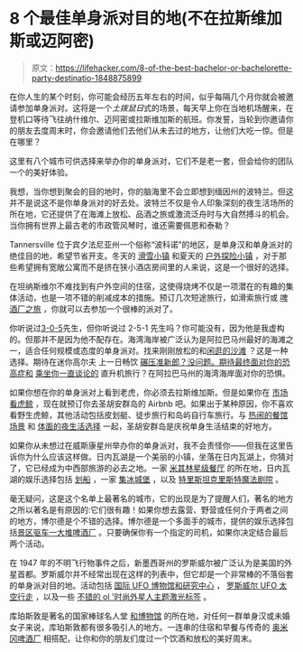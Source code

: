 # 8 个最佳单身派对目的地(不在拉斯维加斯或迈阿密)

> 原文：<https://lifehacker.com/8-of-the-best-bachelor-or-bachelorette-party-destinatio-1848875899>

在你人生的某个时刻，你可能会经历五年左右的时间，似乎每隔几个月你就会被邀请参加单身派对。这将是一个*土拨鼠日*式的场景，每天早上你在当地机场醒来，在登机口等待飞往纳什维尔、迈阿密或拉斯维加斯的航班。你发誓，当轮到你邀请你的朋友去度周末时，你会邀请他们去他们从未去过的地方，让他们大吃一惊。但是在哪里？

这里有八个城市可供选择来举办你的单身派对，它们不是老一套，但会给你的团队一个的美好体验。

我想，当你想到聚会的目的地时，你的脑海里不会立即想到缅因州的波特兰。但这并不是说这不是你单身派对的好去处。波特兰不仅是令人印象深刻的夜生活场所的所在地，它还提供了在海滩上放松、品酒之旅或激流泛舟时与大自然搏斗的机会。当你拥有世界上最古老的市政管风琴时，谁还需要佩恩和泰勒？

Tannersville 位于宾夕法尼亚州一个俗称“波科诺”的地区，是单身汉和单身派对的绝佳目的地，希望节省开支。冬天的 [滑雪小镇](https://www.camelbackresort.com/ski-tube/poconos-ski-snowboarding-resort/) 和夏天的 [户外探险小镇](https://www.poconomountains.com/listing/camelback-mountain-adventures/2065/) ，对于那些希望拥有宽敞公寓而不是挤在狭小酒店房间里的人来说，这是一个很好的选择。

在坦纳斯维尔不难找到有户外空间的住宿，这使得烧烤不仅是一项潜在的有趣的集体活动，也是一项不错的削减成本的措施。预订几次短途旅行，如滑索旅行或 [啤酒厂之旅](https://www.barleycreek.com/) ，你就可以去参加一个很棒的派对了。

你听说过[3-0-5](https://www.youtube.com/watch?v=0KNQB4MH0zw)先生，但你听说过 2-5-1 先生吗？你可能没有，因为他是我虚构的。但那并不是因为他不配存在。海湾海岸被广泛认为是阿拉巴马州最好的海滩之一，适合任何规模或态度的单身派对。找来刚刚放松的和[闲逛的沙滩](https://www.gulfshores.com/things-to-do/beaches/) ？这是一种选择。期待在迷你高尔夫 上一日畅饮 [碾压准新郎？没问题。期待最终面对你的恐高症和](https://www.beachsideminigolf.net/) [乘坐你一直谈论的](https://www.hangtenhelicopters.com/tours) 直升机旅行？在阿拉巴马州的海湾海岸面对你的恐惧。

如果你想在你的单身派对上看到老虎，你必须去拉斯维加斯。但是如果你在 [市场看虎鲸](https://www.visitsanjuans.com/whale-watching) ，现在就预订你去圣胡安群岛的 Airbnb 吧。如果出于某种原因，你不喜欢看野生虎鲸，其他活动包括皮划艇、徒步旅行和岛屿自行车旅行。与 [热闹的餐馆场景](https://seattle.eater.com/maps/best-restaurants-san-juan-islands-orcas-island-lopez-guemes) 和 [体面的夜生活选择](https://www.allsanjuanislands.com/entertainment/nightlife.php) 一起，圣胡安群岛是庆祝单身生活结束的好地方。

如果你从未想过在威斯康星州举办你的单身派对，我不会责怪你——但我在这里告诉你为什么应该这样做。日内瓦湖是一个美丽的小镇，坐落在日内瓦湖上，你猜对了，它已经成为中西部旅游的必去之地。一家 [米其林星级餐厅](https://www.restaurantbayview.com/) 的所在地，日内瓦湖的娱乐选择包括 [划船](https://www.tripadvisor.com/Attraction_Review-g60022-d283907-Reviews-Geneva_Lake-Lake_Geneva_Wisconsin.html) ，一家 [集冰城堡](https://www.tripadvisor.com/Attraction_Review-g60022-d16659649-Reviews-Ice_Castles-Lake_Geneva_Wisconsin.html) ，以及 [特里斯坦克里斯特魔法剧院](https://www.tripadvisor.com/Attraction_Review-g60022-d8736670-Reviews-Tristan_Crist_Magic_Theatre-Lake_Geneva_Wisconsin.html) 。

毫无疑问，这是这个名单上最著名的城市，它的出现是为了提醒人们，著名的地方之所以著名是有原因的:它们很有趣！如果你想去露营、野营或任何介于两者之间的地方，博尔德是个不错的选择。博尔德是一个多面手的城市，提供的娱乐选择包括[景区驱车](https://www.bouldercoloradousa.com/things-to-do/scenic-drives-from-boulder/)[一大堆啤酒厂](https://www.bouldercoloradousa.com/food-and-drink/breweries-wineries-distilleries/breweries/) 。只要确保你有一个指定的司机，如果你决定结合最后两个活动。

在 1947 年的不明飞行物事件之后，新墨西哥州的罗斯威尔被广泛认为是美国的外星首都。罗斯威尔并不经常出现在这样的列表中，但它却是一个非常棒的不落俗套的单身派对目的地。活动包括 [国际 UFO 博物馆和研究中心](https://www.tripadvisor.com/Attraction_Review-g47182-d106380-Reviews-International_UFO_Museum_and_Research_Center-Roswell_New_Mexico.html) ， [罗斯威尔 UFO 太空行走](https://www.tripadvisor.com/Attraction_Review-g47182-d7606027-Reviews-Roswell_UFO_Spacewalk-Roswell_New_Mexico.html) ，以及一些 [不错的 ol '时尚外星人主题激光标签](https://area52roswellnm.com/laser-tag-parties-and-events/) 。

库珀斯敦是著名的国家棒球名人堂 [和博物馆](https://baseballhall.org/) 的所在地，对任何一群单身汉或未婚女子来说，库珀斯敦都有很多吸引人的地方。一连串的住宿和早餐与传奇的 [奥米冈啤酒厂](https://www.ommegang.com/) 相搭配，让你和你的朋友们度过一个饮酒和放松的美好周末。